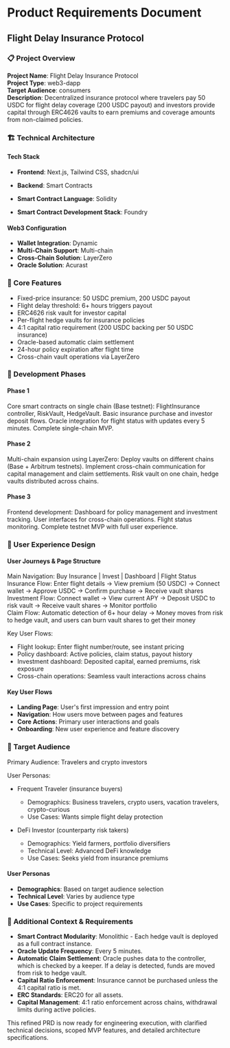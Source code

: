 # Product Requirements Document
## Flight Delay Insurance Protocol

### 📋 Project Overview
**Project Name**: Flight Delay Insurance Protocol  
**Project Type**: web3-dapp  
**Target Audience**: consumers  
**Description**: Decentralized insurance protocol where travelers pay 50 USDC for flight delay coverage (200 USDC payout) and investors provide capital through ERC4626 vaults to earn premiums and coverage amounts from non-claimed policies.

### 🏗️ Technical Architecture

#### Tech Stack
- **Frontend**: Next.js, Tailwind CSS, shadcn/ui
- **Backend**: Smart Contracts

- **Smart Contract Language**: Solidity
- **Smart Contract Development Stack**: Foundry

#### Web3 Configuration
- **Wallet Integration**: Dynamic
- **Multi-Chain Support**: Multi-chain
- **Cross-Chain Solution**: LayerZero
- **Oracle Solution**: Acurast

### 🎯 Core Features
- Fixed-price insurance: 50 USDC premium, 200 USDC payout
- Flight delay threshold: 6+ hours triggers payout
- ERC4626 risk vault for investor capital
- Per-flight hedge vaults for insurance policies
- 4:1 capital ratio requirement (200 USDC backing per 50 USDC insurance)
- Oracle-based automatic claim settlement
- 24-hour policy expiration after flight time
- Cross-chain vault operations via LayerZero

### 📅 Development Phases

#### Phase 1
Core smart contracts on single chain (Base testnet): FlightInsurance controller, RiskVault, HedgeVault. Basic insurance purchase and investor deposit flows. Oracle integration for flight status with updates every 5 minutes. Complete single-chain MVP.

#### Phase 2
Multi-chain expansion using LayerZero: Deploy vaults on different chains (Base + Arbitrum testnets). Implement cross-chain communication for capital management and claim settlements. Risk vault on one chain, hedge vaults distributed across chains.

#### Phase 3
Frontend development: Dashboard for policy management and investment tracking. User interfaces for cross-chain operations. Flight status monitoring. Complete testnet MVP with full user experience.

### 🎨 User Experience Design

#### User Journeys & Page Structure
Main Navigation: Buy Insurance | Invest | Dashboard | Flight Status  
Insurance Flow: Enter flight details → View premium (50 USDC) → Connect wallet → Approve USDC → Confirm purchase → Receive vault shares  
Investment Flow: Connect wallet → View current APY → Deposit USDC to risk vault → Receive vault shares → Monitor portfolio  
Claim Flow: Automatic detection of 6+ hour delay → Money moves from risk to hedge vault, and users can burn vault shares to get their money  

Key User Flows:

- Flight lookup: Enter flight number/route, see instant pricing
- Policy dashboard: Active policies, claim status, payout history
- Investment dashboard: Deposited capital, earned premiums, risk exposure
- Cross-chain operations: Seamless vault interactions across chains

#### Key User Flows
- **Landing Page**: User's first impression and entry point
- **Navigation**: How users move between pages and features
- **Core Actions**: Primary user interactions and goals
- **Onboarding**: New user experience and feature discovery

### 👥 Target Audience
Primary Audience: Travelers and crypto investors

User Personas:

- Frequent Traveler (insurance buyers)
  - Demographics: Business travelers, crypto users, vacation travelers, crypto-curious
  - Use Cases: Wants simple flight delay protection

- DeFi Investor (counterparty risk takers)
  - Demographics: Yield farmers, portfolio diversifiers
  - Technical Level: Advanced DeFi knowledge
  - Use Cases: Seeks yield from insurance premiums

#### User Personas
- **Demographics**: Based on target audience selection
- **Technical Level**: Varies by audience type
- **Use Cases**: Specific to project requirements

### 🔧 Additional Context & Requirements
- **Smart Contract Modularity**: Monolithic - Each hedge vault is deployed as a full contract instance.
- **Oracle Update Frequency**: Every 5 minutes.
- **Automatic Claim Settlement**: Oracle pushes data to the controller, which is checked by a keeper. If a delay is detected, funds are moved from risk to hedge vault.
- **Capital Ratio Enforcement**: Insurance cannot be purchased unless the 4:1 capital ratio is met.
- **ERC Standards**: ERC20 for all assets.
- **Capital Management**: 4:1 ratio enforcement across chains, withdrawal limits during active policies.

This refined PRD is now ready for engineering execution, with clarified technical decisions, scoped MVP features, and detailed architecture specifications.
